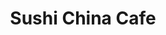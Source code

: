 ---
layout: place
title: "Sushi China Cafe"
permalink: /georgia/morrow/sushi-china-cafe.html
stateAbbr: GA
stateName: Georgia
cityName: Morrow
seo:
  name: "Sushi China Cafe"
  type: Restaurant
  links: null
description: "Sushi China Cafe serves delicious sushi in Morrow, Georgia. Try fresh Japanese dishes for a great dining experience. "
place_id: ChIJRXmgmE759IgRvTVY64AHhn8
photos:
  - name: >-
      places/ChIJRXmgmE759IgRvTVY64AHhn8/photos/AeeoHcIrb1PfaAgQ4u8MyOKaek3dsIUp2HOSAlqQE_Aam5fZeaJMFhQWh29EVkqaQVHh4Zi0mjnBCe8__f98_KxFXow2kynXk4u2jQYo9_LwkqR5bKOuKypB-YOJFOXfBl8IHYTZMaKvmDuEoU26mxIiPdw1MJAingQZ6poBVvvErHr84qhCIbw4YpbsF1vuT-dhi_BI9Dj6QoK4b3DxoN8l_EyoIshkKYtmsk0UmphE6lOca34LLau0qP96isFZHqJbj8zVBbMLwPGsch1RJDmMoz7GSe2k71TZ2nBYsZ-GIbbTdHt_aZ2akOxqQRTimMSEvUMrajDmUE5m158xJ0Cc4a6IaBHANQ1hnWNazyWQzUrra9Gu2dl5VsKiAU0dbnsXx09E5Wmfc0lVE0kOECpoi_k8EDzHqHtBzJZpVX4TCLGVyw
    widthPx: 4000
    heightPx: 3000
    authorAttributions:
      - displayName: John Seigler
        uri: https://maps.google.com/maps/contrib/102647168433403080501
        photoUri: >-
          https://lh3.googleusercontent.com/a/ACg8ocJUr-ZZegoL5WpgcnCqAEvfYK4D2xDQcp140kBtMrmy0dzMWw=s100-p-k-no-mo
    flagContentUri: >-
      https://www.google.com/local/imagery/report/?cb_client=maps_api_places.places_api&image_key=!1e10!2sCIHM0ogKEICAgICnnL6mNQ&hl=en-US
    googleMapsUri: >-
      https://www.google.com/maps/place//data=!3m4!1e2!3m2!1sCIHM0ogKEICAgICnnL6mNQ!2e10!4m2!3m1!1s0x88f4f94e98a07945:0x7f860780eb5835bd
  - name: >-
      places/ChIJRXmgmE759IgRvTVY64AHhn8/photos/AeeoHcKrCLxAl7cvBrczulTsQyfnD_MUkGKznsDTtfzreAmjvroremrYGlHqKiB0Ilr-q4GWytFLaDGGmBFztOOzMd31jcO6d5kfci6Wzw9H_rCvChL_kWTcb71B6_TPEgJXaSihhmyYCGt3AvSuNVXEyzKvz9--2USPCRcfe1Wj_1nu2ADjZMlkAHla_4QRb1JuB5OCai29O0QZqxnlsf5kVi--zQRr6bldITrkFjwKfXggAp5iFWQia-_Dt9PwvleEH_2Cg1J5P_M7sQaJO0zcOMx0cZCle7od_mCyNU9Dclq2BY1ycQ1oePIqC3W2JqTuZ-PAcHI39GlssvFwLoKqr8501Sfkz453P6sKz5ekSFfaCwqhrhZ_BeOmDeYGHoDBqHO1NRE08OHpYHeo4FKKg1prkF8Zqq1XEzonauxlrJMxyXM
    widthPx: 4800
    heightPx: 3600
    authorAttributions:
      - displayName: A. Ori
        uri: https://maps.google.com/maps/contrib/117763257897538244233
        photoUri: >-
          https://lh3.googleusercontent.com/a-/ALV-UjVvbCpEH5ZFYYQy2TuhRyc1N7EE5tIqOuXtiKqrOqRAKo05C5fF=s100-p-k-no-mo
    flagContentUri: >-
      https://www.google.com/local/imagery/report/?cb_client=maps_api_places.places_api&image_key=!1e10!2sCIHM0ogKEICAgIC64Lfb2AE&hl=en-US
    googleMapsUri: >-
      https://www.google.com/maps/place//data=!3m4!1e2!3m2!1sCIHM0ogKEICAgIC64Lfb2AE!2e10!4m2!3m1!1s0x88f4f94e98a07945:0x7f860780eb5835bd
  - name: >-
      places/ChIJRXmgmE759IgRvTVY64AHhn8/photos/AeeoHcLCQyvRriHffnLPGsRCwWh6cbqqc0K3FIennxv9ZfkOolZnnsz3lZ6MpcPl_AP5JTieByaDGb-fMaylLLHA2Rj1GmB3tJbaGKEh12YjeEI4M0NBRKZqBj2Gn23zvfptfJK1l8KSjmCBgtTYvmz9P0YVaV-tdcjI1fBxNQypKhBn1ndxPhCxREJHk8pRvOlVf3T5joMchVB2ij8vIsSZXNYHY3MBFtHb_fYhIz4QOEO1jRBGmZajI4NsjMrJDL_IudTr5gLzc1ux4zzMa-4zbbG-Loi4UL28n6j5qmCSFRmqtNwy_9iD0394bvQj0DKBmMdUZZDsfAOG-O-o0zdvL8KYecg5yPY_VfpyQ_YNf5o_Mp-or0_sx0uxXisVipL6tziGXUWv7pplOUbs3eFvaEz5lU90tVUOl34M72jatsmVEZU5
    widthPx: 4000
    heightPx: 3000
    authorAttributions:
      - displayName: John Seigler
        uri: https://maps.google.com/maps/contrib/102647168433403080501
        photoUri: >-
          https://lh3.googleusercontent.com/a/ACg8ocJUr-ZZegoL5WpgcnCqAEvfYK4D2xDQcp140kBtMrmy0dzMWw=s100-p-k-no-mo
    flagContentUri: >-
      https://www.google.com/local/imagery/report/?cb_client=maps_api_places.places_api&image_key=!1e10!2sCIHM0ogKEICAgICnnL6m9QE&hl=en-US
    googleMapsUri: >-
      https://www.google.com/maps/place//data=!3m4!1e2!3m2!1sCIHM0ogKEICAgICnnL6m9QE!2e10!4m2!3m1!1s0x88f4f94e98a07945:0x7f860780eb5835bd
  - name: >-
      places/ChIJRXmgmE759IgRvTVY64AHhn8/photos/AeeoHcL4jARkSBCDohSduh34jsiOXq-DzysIEsOdQCp3k6D109zKipvuTjZOFuQgTd5FOL21uZX6R3ihyT0nXYbjkazONB-V5pkICbubRtNVqtPCVUe2O4UPZf9ONJqu1nfEsNsEGOYpOtmlUus6w07OUrJwCePyT-bIPPPgUc8wb24iGH4o1H9yWo6-ltyzxFV_8UkILc_saw9Ax7pWBusrIYfMyrdgnV1yxR4apI6u7RM34BZ8lPKPhNAoKTZllmPMD1CSW7RHhHpPzRQvbRUHvQ86PGNkDldeGUsgU8kxmghESdEL8dRjgzr4RK2yPY2sHxPzhqlI5OEkj4aK5ov1SHCapO2REdsAP08Z_g-gWGSOMyYLj5mTx-VfGeBKGXmNns2x1aSfVeE9UEM7n4wc79MXgd7LwnxxWd0Y-W9Vl5DkVMsy
    widthPx: 1567
    heightPx: 1567
    authorAttributions:
      - displayName: Sherita Avent
        uri: https://maps.google.com/maps/contrib/109458805363281715000
        photoUri: >-
          https://lh3.googleusercontent.com/a-/ALV-UjVnMPVbgnXxvXgSMIhoxciHeauloMCSHWGEVj9KZnYzV6_OO5_mlA=s100-p-k-no-mo
    flagContentUri: >-
      https://www.google.com/local/imagery/report/?cb_client=maps_api_places.places_api&image_key=!1e10!2sCIHM0ogKEICAgIDT8s7y0gE&hl=en-US
    googleMapsUri: >-
      https://www.google.com/maps/place//data=!3m4!1e2!3m2!1sCIHM0ogKEICAgIDT8s7y0gE!2e10!4m2!3m1!1s0x88f4f94e98a07945:0x7f860780eb5835bd
  - name: >-
      places/ChIJRXmgmE759IgRvTVY64AHhn8/photos/AeeoHcL57RxX4C16e7MMTmMlYSDSHxxHbEDCzrWsB6fqufdYKzH0LOHaVm8AwOSgW1oav_xxf79OVPwthWAyfsTvUWgWN_tQp06itS9Q_Pa5yQ-x_dcdyMC47jGyk61uOi_Xu-ITemIkPx_6ZT9N8KkMbnltEcxNV50O2-2cEJb8RDkv-SmUM3o2LuE3n9hGTyE2hD6u0mPudc233yzg_kEKHqwJTFxK9HqBQ-CMOI8L7iJXVBNBjc9IeYjv9kRwlIkNWnroIs0V68pTUY-hJKlZbHHO1MTEQPzjAjmVrBL9sLhR9yEqRW3zbOhHRGQYjFmV24UOeXD4p_XZ1ToXgkbUcyfG3ODox-WxBYgBjs9CXcIU90p8SW97FID8-liOVxiOhEY2MZl7LhZvN8TBpiVRBrteJCFCiH9qXeOTXl3nrJIL7Tub
    widthPx: 3024
    heightPx: 4032
    authorAttributions:
      - displayName: ganktown durt
        uri: https://maps.google.com/maps/contrib/100528040784947418751
        photoUri: >-
          https://lh3.googleusercontent.com/a-/ALV-UjUwKolJQxeD1iShiV1hXZ85br9KtVWHIJ1C0jY_2-nDIft9840A=s100-p-k-no-mo
    flagContentUri: >-
      https://www.google.com/local/imagery/report/?cb_client=maps_api_places.places_api&image_key=!1e10!2sCIHM0ogKEICAgICRoaXA2QE&hl=en-US
    googleMapsUri: >-
      https://www.google.com/maps/place//data=!3m4!1e2!3m2!1sCIHM0ogKEICAgICRoaXA2QE!2e10!4m2!3m1!1s0x88f4f94e98a07945:0x7f860780eb5835bd
  - name: >-
      places/ChIJRXmgmE759IgRvTVY64AHhn8/photos/AeeoHcLCIurX7pAX0Xr-EW1dJ5doIWf5en9RTEBQAdhy0HX54r2PCeaKZNv5B24n-bXeleaRQHcJQJ7xalv7hzYRvYz-izCwErm-S_8GyAKSM0UHBlUAKxPzaxh9LRxjmrUJYFPHqlwP2YaWA8V5c2hmiLn3TrxjK7XYXL58lKyi83eZWZf4TeU97dSb8yRgn14tqc7RVRfsm9u8QPCjtVFnd_8pfzqSZaHIDPqYYls-p0S1sadjuZXPeGhD78gipAe7_4C69hdsnMpVqh_kCIJBjTglME70UoqmOSUcu2PZYw4XeuOs76VTpNzpHzzvpCVGuWsUapcj5GCqVQlt5J8vMPUFEdIyzimdMCIZO5wz66VpyCzupXJTUc0i0xQ9rB4u6kv4orIA1FSfZVJYRgTp2nKZTZmXdhb9BvXg_BpF_yynUQ
    widthPx: 2268
    heightPx: 4032
    authorAttributions:
      - displayName: Nafis Zahir
        uri: https://maps.google.com/maps/contrib/117381443006090754599
        photoUri: >-
          https://lh3.googleusercontent.com/a-/ALV-UjWvA_2WsEJMps3OU_RsvvZrhas_gNqjF4tMXs4v3XY9VUq-KQxW1g=s100-p-k-no-mo
    flagContentUri: >-
      https://www.google.com/local/imagery/report/?cb_client=maps_api_places.places_api&image_key=!1e10!2sCIHM0ogKEICAgICbtNqgdQ&hl=en-US
    googleMapsUri: >-
      https://www.google.com/maps/place//data=!3m4!1e2!3m2!1sCIHM0ogKEICAgICbtNqgdQ!2e10!4m2!3m1!1s0x88f4f94e98a07945:0x7f860780eb5835bd
  - name: >-
      places/ChIJRXmgmE759IgRvTVY64AHhn8/photos/AeeoHcILzYAYASEazo2dNo54h924xvradUjTC2uLtZVWY9ZCSAwVUmVtfOKmnDJCw2DiIwq8H53VDRw8YRq1D8zwCmX9dB22cJZRV69jPebtdXpsOyKQEKEcFMEr4Vzq1Ww3GAGQ7ToDv8DQoCiOoXpUfL8rGWQ38GVwEbXHLcEu4t97bPc0SksycWjQm-zsRbLg5xwj0uVKWzMIsKMPM2eRon6n5dzxq6GfmR7yOZDxeoeqgjlhtkqqITjs7MDTCZUnj_4XtblPosDecYTullBEKjMj8KeS0E20dyWQw3f_pZbjKfUoJg93GQXE0ccSTl8Lfx4J6lPOwhVSmxZ0PBc1fUzIEJ3h7evq3LWPdJDNX-g9vZKEJki7YiD-QkqtcT5cH-0O11uaODtrQ19DmBALnEjOpzR4GfSxc7uiiIFCH43Z8q4
    widthPx: 1080
    heightPx: 1920
    authorAttributions:
      - displayName: >-
          LlIlsjfjLlLliIiIiilsldlf lsLllLzlskffjdndkjdjdkdjf
          (Gpvpvlfldmnsfmvklf)
        uri: https://maps.google.com/maps/contrib/107806104028883064530
        photoUri: >-
          https://lh3.googleusercontent.com/a/ACg8ocJqYp1RBINPVOj902KneqiR2m4i1zIiDQGX6BselqGYP1e61Xc=s100-p-k-no-mo
    flagContentUri: >-
      https://www.google.com/local/imagery/report/?cb_client=maps_api_places.places_api&image_key=!1e10!2sCIHM0ogKEICAgICkurHvogE&hl=en-US
    googleMapsUri: >-
      https://www.google.com/maps/place//data=!3m4!1e2!3m2!1sCIHM0ogKEICAgICkurHvogE!2e10!4m2!3m1!1s0x88f4f94e98a07945:0x7f860780eb5835bd
  - name: >-
      places/ChIJRXmgmE759IgRvTVY64AHhn8/photos/AeeoHcI7HkspiYw0tz991rFvcsWAMgn1zJCBm5lKFqF-hu7IlC0Xim_YYf03hQm16k3ECxU64mDqRBJ5FGs0NNXPEv4xUQK_77EmVtEaFEQUFAM9gqSlYW7HwpoQKLrf63DA5YZZSCmmzvJelNDRmg7K6gBTpCl3ltZsyo9ewT5GQgzLC5HPrJVKI71Bm924nuGt6ghAlc5wTcForJOQsUm72C2ow84PMfaDhYelTMu84Sek2rwHJlgfzffP77uFcJYW7cU50l0FfoMLH_8ixGg7r9yaG5bJb59xyNM1-iFZdAxOSpay2n1_OYHlmtuqo6XQIM-ab-yBVcOd4jLSGpvwWBdD4Q0qtHC1odcMXKh-7_IYSZvSU_whtOU61bLXlYYUQNDb--e05OD2xvtsvHZAEEthqnf5UbVGz1Y4xuMXvm934A
    widthPx: 1080
    heightPx: 1920
    authorAttributions:
      - displayName: VC VC
        uri: https://maps.google.com/maps/contrib/113490325697992046709
        photoUri: >-
          https://lh3.googleusercontent.com/a-/ALV-UjWsKt8OLK7LrIp5XqblHJ4k9DLm0DBurFaefe5mg2RJH2sjA15BYw=s100-p-k-no-mo
    flagContentUri: >-
      https://www.google.com/local/imagery/report/?cb_client=maps_api_places.places_api&image_key=!1e10!2sCIHM0ogKEICAgIC97OOVYA&hl=en-US
    googleMapsUri: >-
      https://www.google.com/maps/place//data=!3m4!1e2!3m2!1sCIHM0ogKEICAgIC97OOVYA!2e10!4m2!3m1!1s0x88f4f94e98a07945:0x7f860780eb5835bd
  - name: >-
      places/ChIJRXmgmE759IgRvTVY64AHhn8/photos/AeeoHcLbpV94gYiHFYjhiYLHaKjoxH_7_g0OeEVh_PbW0wsN6UrhXoCHAq1qT4W2JUVcZnkJL7FokTPBYKALlASGoQGdTACV1nEqkV-Fl0rlSv0nNFRAfFg-bhunJFMuVUnOwQzsjU71AWTTC31jKnaPUHUpMFE7E_QtlLLG2CIdc7VtaxHvJQ4mkB0fE0CbCwceF3M8YrFhHuMGIkazN67KnsWvjF3PHoVylI_Y4O4UwwOe8jz4DiCk8_RCl7fTAjxJTZg1YHEEKd3dgmyHIvMZnZL4bCy68SKXRdKy7-dxjwisOs6u4GvsqZsDexenVgQXWsHqh0BmlItrpYGOQSPjMIYQ3QOvapa-z51xadk2FXphcdQtfQeyPGYd6Jobkbcj8OfeIw1wBv5-3mPB00QInyxVTVMgO8TT081Vo0ta4twLXg
    widthPx: 3024
    heightPx: 4032
    authorAttributions:
      - displayName: Kiah Jones
        uri: https://maps.google.com/maps/contrib/101360349500873014754
        photoUri: >-
          https://lh3.googleusercontent.com/a-/ALV-UjVC_pgHJLoNWBy4vBnIeSi8mgIdZnwYs9Z4E7lrGdlrB70aog8l=s100-p-k-no-mo
    flagContentUri: >-
      https://www.google.com/local/imagery/report/?cb_client=maps_api_places.places_api&image_key=!1e10!2sCIHM0ogKEICAgID2j9ngLg&hl=en-US
    googleMapsUri: >-
      https://www.google.com/maps/place//data=!3m4!1e2!3m2!1sCIHM0ogKEICAgID2j9ngLg!2e10!4m2!3m1!1s0x88f4f94e98a07945:0x7f860780eb5835bd
  - name: >-
      places/ChIJRXmgmE759IgRvTVY64AHhn8/photos/AeeoHcLlWnSS01pwrDqah98lBVnEjjWp4N0rygYa_Y2Pz5xf39QYtOUHZ4pz4JpfpzIrNim5xUFzpZdVWaL0Ltp7ZqN-mYLqtC95i8x3TShv2_mpefvXuxv-W1woU8po25SUuw4SzLEUua5dUcaV0jkRKYI9952KOMbVTy-ZeJcowWDmSZFh7lHteJ1sHdE_BWm8Qbuo0htcj0f2KYpCoVAxJHepIk3DNTdY16gtyujvHmD5sDPaGWTznfWY9NFvId_O2sKYDtjMh3lttsv5KFOA8LLYgUdLJrd0C2B2Ej_Rkjam7QfxrLmT25oogyMirwu2AUpzQTNHQqPE7BNtIchxn4J1Apx57mAdYnLh0kW1KrwAfxaVwtQJ0JzVYDyOIcxP2qiXmR4XX9WVznSTs2vbEbk5-2Lx9JUJYIrANWl9naUQ7Y3p
    widthPx: 4032
    heightPx: 3024
    authorAttributions:
      - displayName: Brittney P
        uri: https://maps.google.com/maps/contrib/118010370478298716661
        photoUri: >-
          https://lh3.googleusercontent.com/a-/ALV-UjWBDlzsYgpvzasKkVRy6auCZTRY4s8LpftP-PGQe8galJxzp-UT=s100-p-k-no-mo
    flagContentUri: >-
      https://www.google.com/local/imagery/report/?cb_client=maps_api_places.places_api&image_key=!1e10!2sCIHM0ogKEICAgIDOsIiAigE&hl=en-US
    googleMapsUri: >-
      https://www.google.com/maps/place//data=!3m4!1e2!3m2!1sCIHM0ogKEICAgIDOsIiAigE!2e10!4m2!3m1!1s0x88f4f94e98a07945:0x7f860780eb5835bd
address: 1500 Mt Zion Rd, Morrow, GA 30260, USA
street: 1500 Mt Zion Rd
city: Morrow
state: GA
zip: '30260'
country: USA
neighborhood: null
latitude: '33.571914'
longitude: '-84.339537'
accessibility_options:
  wheelchairAccessibleParking: true
  wheelchairAccessibleEntrance: true
  wheelchairAccessibleRestroom: true
  wheelchairAccessibleSeating: true
business_status: OPERATIONAL
name: Sushi China Cafe
google_maps_links:
  directionsUri: >-
    https://www.google.com/maps/dir//''/data=!4m7!4m6!1m1!4e2!1m2!1m1!1s0x88f4f94e98a07945:0x7f860780eb5835bd!3e0
  placeUri: https://maps.google.com/?cid=9189040339981710781
  writeAReviewUri: >-
    https://www.google.com/maps/place//data=!4m3!3m2!1s0x88f4f94e98a07945:0x7f860780eb5835bd!12e1
  reviewsUri: >-
    https://www.google.com/maps/place//data=!4m4!3m3!1s0x88f4f94e98a07945:0x7f860780eb5835bd!9m1!1b1
  photosUri: >-
    https://www.google.com/maps/place//data=!4m3!3m2!1s0x88f4f94e98a07945:0x7f860780eb5835bd!10e5
primary_type: Chinese Restaurant
opening_hours:
  regular: null
  current: null
secondary_opening_hours:
  regular:
    weekdayDescriptions: null
    type: null
  current:
    weekdayDescriptions: null
    type: null
phone: null
price_level: null
price_range: null
rating: null
rating_count: 0
website: null
reviews: null
parking_options: null
payment_options: null
allow_dogs: null
curbside_pickup: null
delivery: null
dine_in: null
good_for_children: null
good_for_groups: null
good_for_sports: null
live_music: null
menu_for_children: null
outdoor_seating: null
reservable: null
restroom: null
serves_beer: null
serves_breakfast: null
serves_brunch: null
serves_cocktails: null
serves_coffee: null
serves_dinner: null
serves_dessert: null
serves_lunch: null
serves_vegetarian_food: null
serves_wine: null
takeout: null
summary: null

---
